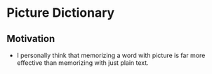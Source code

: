 # Picture Dictionary # 

## Motivation ## 
- I personally think that memorizing a word with picture is far more effective than memorizing with just plain text.




